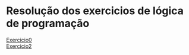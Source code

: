 # Resolução dos exercicios de lógica de programação
[Exercicio0](Exercicio0.txt) <br>
[Exercicio2](Exercicio_9.ALG) <br>
